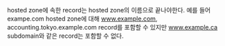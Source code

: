 hosted zone에 속한 record는 hosted zone의 이름으로 끝나야한다. 예를 들어 exampe.com hosted zone에 대해 www.example.com, accounting.tokyo.example.com record를 포함할 수 있지만 www.example.ca subdomain와 같은 record는 포함할 수 없다.